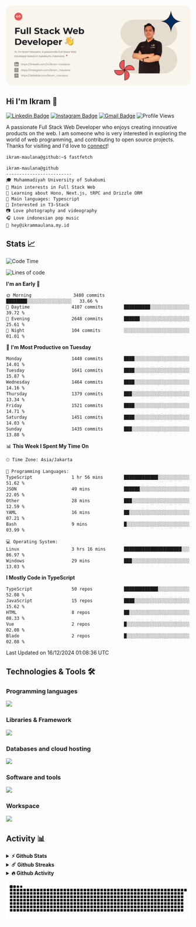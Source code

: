 ![IkramBanner](ikrambanner.webp)

## Hi I'm Ikram 👋

[![Linkedin Badge](https://img.shields.io/badge/-ikram--maulana-blue?style=flat&logo=Linkedin&logoColor=white&link=https://links.ikrammaulana.my.id/s/linkedin)](https://links.ikrammaulana.my.id/s/linkedin)
[![Instagram Badge](https://img.shields.io/badge/-@ikram__maulana-purple?style=flat&logo=instagram&logoColor=white&link=https://links.ikrammaulana.my.id/s/instagram)](https://links.ikrammaulana.my.id/s/instagram)
[![Gmail Badge](https://img.shields.io/badge/-ikrammaulana-c14438?style=flat&logo=Gmail&logoColor=white&link=https://links.ikrammaulana.my.id/s/email)](https://links.ikrammaulana.my.id/s/email)
![Profile Views](https://komarev.com/ghpvc/?username=Ikram-Maulana)

A passionate Full Stack Web Developer who enjoys creating innovative products on the web. I am someone who is very interested in exploring the world of web programming, and contributing to open source projects. Thanks for visiting and I'd love to [connect](https://links.ikrammaulana.my.id/s/linkedin)!

```console
ikram-maulana@github:~$ fastfetch
```

```console
ikram-maulana@github
-------------------------
🎓 Muhammadiyah University of Sukabumi
🔎 Main interests in Full Stack Web
🌱 Learning about Hono, Next.js, tRPC and Drizzle ORM
🌟 Main languages: Typescript
🚩 Interested in T3-Stack
📷 Love photography and videography
🎧 Love indonesian pop music
📧 hey@ikrammaulana.my.id
```

## Stats 📈

<!--START_SECTION:waka-->
![Code Time](http://img.shields.io/badge/Code%20Time-2%2C225%20hrs%2037%20mins-blue)

![Lines of code](https://img.shields.io/badge/From%20Hello%20World%20I%27ve%20Written-13.8%20million%20lines%20of%20code-blue)

**I'm an Early 🐤** 

```text
🌞 Morning                3480 commits        ████████░░░░░░░░░░░░░░░░░   33.66 % 
🌆 Daytime                4107 commits        ██████████░░░░░░░░░░░░░░░   39.72 % 
🌃 Evening                2648 commits        ██████░░░░░░░░░░░░░░░░░░░   25.61 % 
🌙 Night                  104 commits         ░░░░░░░░░░░░░░░░░░░░░░░░░   01.01 % 
```
📅 **I'm Most Productive on Tuesday** 

```text
Monday                   1448 commits        ████░░░░░░░░░░░░░░░░░░░░░   14.01 % 
Tuesday                  1641 commits        ████░░░░░░░░░░░░░░░░░░░░░   15.87 % 
Wednesday                1464 commits        ████░░░░░░░░░░░░░░░░░░░░░   14.16 % 
Thursday                 1379 commits        ███░░░░░░░░░░░░░░░░░░░░░░   13.34 % 
Friday                   1521 commits        ████░░░░░░░░░░░░░░░░░░░░░   14.71 % 
Saturday                 1451 commits        ████░░░░░░░░░░░░░░░░░░░░░   14.03 % 
Sunday                   1435 commits        ███░░░░░░░░░░░░░░░░░░░░░░   13.88 % 
```


📊 **This Week I Spent My Time On** 

```text
🕑︎ Time Zone: Asia/Jakarta

💬 Programming Languages: 
TypeScript               1 hr 56 mins        █████████████░░░░░░░░░░░░   51.62 % 
JSON                     49 mins             ██████░░░░░░░░░░░░░░░░░░░   22.05 % 
Other                    28 mins             ███░░░░░░░░░░░░░░░░░░░░░░   12.59 % 
YAML                     16 mins             ██░░░░░░░░░░░░░░░░░░░░░░░   07.21 % 
Bash                     9 mins              █░░░░░░░░░░░░░░░░░░░░░░░░   03.99 % 

💻 Operating System: 
Linux                    3 hrs 16 mins       ██████████████████████░░░   86.97 % 
Windows                  29 mins             ███░░░░░░░░░░░░░░░░░░░░░░   13.03 % 
```

**I Mostly Code in TypeScript** 

```text
TypeScript               50 repos            █████████████░░░░░░░░░░░░   52.08 % 
JavaScript               15 repos            ████░░░░░░░░░░░░░░░░░░░░░   15.62 % 
HTML                     8 repos             ██░░░░░░░░░░░░░░░░░░░░░░░   08.33 % 
Vue                      2 repos             █░░░░░░░░░░░░░░░░░░░░░░░░   02.08 % 
Blade                    2 repos             █░░░░░░░░░░░░░░░░░░░░░░░░   02.08 % 
```




 Last Updated on 16/12/2024 01:08:36 UTC
<!--END_SECTION:waka-->

## Technologies & Tools 🛠️

### Programming languages

<a href="https://skillicons.dev">
<img src="https://skillicons.dev/icons?i=html,css,sass,js,ts,php,py" />
</a>

### Libraries & Framework

<a href="https://skillicons.dev">
<img src="https://skillicons.dev/icons?i=react,vue,next,laravel,express,tailwind,bootstrap">
</a>

### Databases and cloud hosting

<a href="https://skillicons.dev">
<img src="https://skillicons.dev/icons?i=sqlite,mysql,postgresql,redis,vercel,cloudflare" />
</a>

### Software and tools

<a href="https://skillicons.dev">
<img src="https://skillicons.dev/icons?i=github,vscode,postman,figma&perline=11" />
</a>

### Workspace

<a href="https://skillicons.dev">
<img src="https://skillicons.dev/icons?i=apple,ubuntu,windows&perline=11" />
</a>

## Activity 📊

<details>
  <summary><b>⚡ Github Stats</b></summary>

  <br />
  <img height="180em" src="https://github-readme-stats-eight-theta.vercel.app/api?username=ikram-maulana&show_icons=true&hide_border=true&&count_private=true&include_all_commits=true" />
  <img height="180em" src="https://github-readme-stats-eight-theta.vercel.app/api/top-langs/?username=ikram-maulana&show_icons=true&hide_border=true&layout=compact&langs_count=8"/>
</details>

<details>
  <summary><b>☄️ Github Streaks</b></summary>

  <br />
  <img height="180em" src="https://github-readme-streak-stats.herokuapp.com/?user=ikram-maulana&hide_border=true" />
</details>

<details>
  <summary><b>🔥 Github Activity</b></summary>

  <br />
  <img height="180em" src="https://github-readme-activity-graph.vercel.app/graph?username=ikram-maulana&theme=github-light" />
</details>

![snake gif](https://github.com/ikram-maulana/ikram-maulana/blob/output/github-snake.svg)
